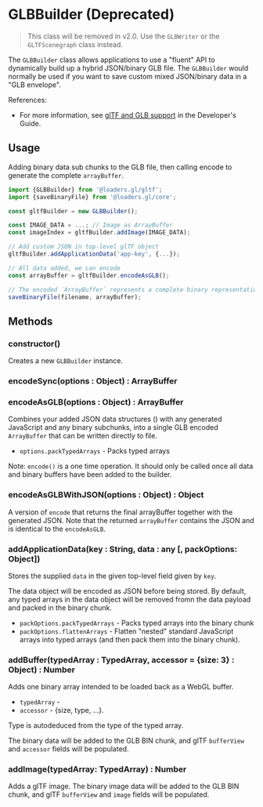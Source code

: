 # GLBBuilder (Deprecated)

> This class will be removed in v2.0. Use the `GLBWriter` or the `GLTFScenegraph` class instead.

The `GLBBuilder` class allows applications to use a "fluent" API to dynamically build up a hybrid JSON/binary GLB file. The `GLBBuilder` would normally be used if you want to save custom mixed JSON/binary data in a "GLB envelope".

References:

- For more information, see [glTF and GLB support](docs/) in the Developer's Guide.

## Usage

Adding binary data sub chunks to the GLB file, then calling encode to generate the complete `arrayBuffer`.

```js
import {GLBBuilder} from '@loaders.gl/gltf';
import {saveBinaryFile} from '@loaders.gl/core';

const gltfBuilder = new GLBBuilder();

const IMAGE_DATA = ...; // Image as ArrayBuffer
const imageIndex = gltfBuilder.addImage(IMAGE_DATA);

// Add custom JSON in top-level glTF object
gltfBuilder.addApplicationData('app-key', {...});

// All data added, we can encode
const arrayBuffer = gltfBuilder.encodeAsGLB();

// The encoded `ArrayBuffer` represents a complete binary representation of the data that can be written atomically to file
saveBinaryFile(filename, arrayBuffer);
```

## Methods

### constructor()

Creates a new `GLBBuilder` instance.

### encodeSync(options : Object) : ArrayBuffer
### encodeAsGLB(options : Object) : ArrayBuffer

Combines your added JSON data structures () with any generated JavaScript and any binary subchunks, into a single GLB encoded `ArrayBuffer` that can be written directly to file.

- `options.packTypedArrays` - Packs typed arrays

Note: `encode()` is a one time operation. It should only be called once all data and binary buffers have been added to the builder.

### encodeAsGLBWithJSON(options : Object) : Object

A version of `encode` that returns the final arrayBuffer together with the generated JSON. Note that the returned `arrayBuffer` contains the JSON and is identical to the `encodeAsGLB`.

### addApplicationData(key : String, data : any [, packOptions: Object])

Stores the supplied `data` in the given top-level field given by `key`.

The data object will be encoded as JSON before being stored. By default, any typed arrays in the data object will be removed fromn the data payload and packed in the binary chunk.

- `packOptions.packTypedArrays` - Packs typed arrays into the binary chunk
- `packOptions.flattenArrays` - Flatten "nested" standard JavaScript arrays into typed arrays (and then pack them into the binary chunk).

### addBuffer(typedArray : TypedArray, accessor = {size: 3} : Object) : Number

Adds one binary array intended to be loaded back as a WebGL buffer.

- `typedArray` -
- `accessor` - {size, type, ...}.

Type is autodeduced from the type of the typed array.

The binary data will be added to the GLB BIN chunk, and glTF `bufferView` and `accessor` fields will be populated.

### addImage(typedArray: TypedArray) : Number

Adds a glTF image. The binary image data will be added to the GLB BIN chunk, and glTF `bufferView` and `image` fields will be populated.
